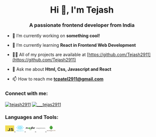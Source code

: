 <h1 align="center">Hi 👋, I'm Tejash</h1>
<h3 align="center">A passionate frontend developer from India</h3>

- 🔭 I’m currently working on **something cool!**

- 🌱 I’m currently learning **React in Frontend Web Development**

- 👨‍💻 All of my projects are available at [https://github.com/Tejash2911](https://github.com/Tejash2911)

- 💬 Ask me about **Html, Css, Javascript and React**

- 📫 How to reach me **tcpatel2911@gmail.com**

<h3 align="left">Connect with me:</h3>
<p align="left">
<a href="https://fb.com/tejash2911" target="blank"><img align="center" src="https://raw.githubusercontent.com/rahuldkjain/github-profile-readme-generator/master/src/images/icons/Social/facebook.svg" alt="tejash2911" height="20" width="30" /></a>
<a href="https://instagram.com/___tejas2911" target="blank"><img align="center" src="https://raw.githubusercontent.com/rahuldkjain/github-profile-readme-generator/master/src/images/icons/Social/instagram.svg" alt="___tejas2911" height="20" width="30" /></a>
</p>

<h3 align="left">Languages and Tools:</h3>
<p align="left">
  <a href="https://developer.mozilla.org/en-US/docs/Web/JavaScript" target="_blank" rel="noreferrer">
    <img src="https://raw.githubusercontent.com/devicons/devicon/master/icons/javascript/javascript-original.svg" alt="javascript" width="30" height="20"/>
  </a>
  <a href="https://reactjs.org/" target="_blank" rel="noreferrer">
    <img src="https://raw.githubusercontent.com/devicons/devicon/master/icons/react/react-original-wordmark.svg" alt="react" width="30" height="20"/>
  </a>
  <a href="https://nodejs.org" target="_blank" rel="noreferrer">
    <img src="https://raw.githubusercontent.com/devicons/devicon/master/icons/nodejs/nodejs-original-wordmark.svg" alt="nodejs" width="30" height="20"/>
  </a>
  <a href="https://expressjs.com" target="_blank" rel="noreferrer">
    <img src="https://raw.githubusercontent.com/devicons/devicon/master/icons/express/express-original-wordmark.svg" alt="express" width="30" height="20"/>
  </a>
  <a href="https://www.mongodb.com/" target="_blank" rel="noreferrer">
    <img src="https://raw.githubusercontent.com/devicons/devicon/master/icons/mongodb/mongodb-original-wordmark.svg" alt="mongodb" width="30" height="20"/>
  </a>
</p>
